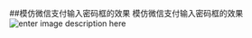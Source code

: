 ##模仿微信支付输入密码框的效果
模仿微信支付输入密码框的效果
![enter image description here](https://raw.githubusercontent.com/halibobo/PayKeyboaradEditText/master/2.gif)
